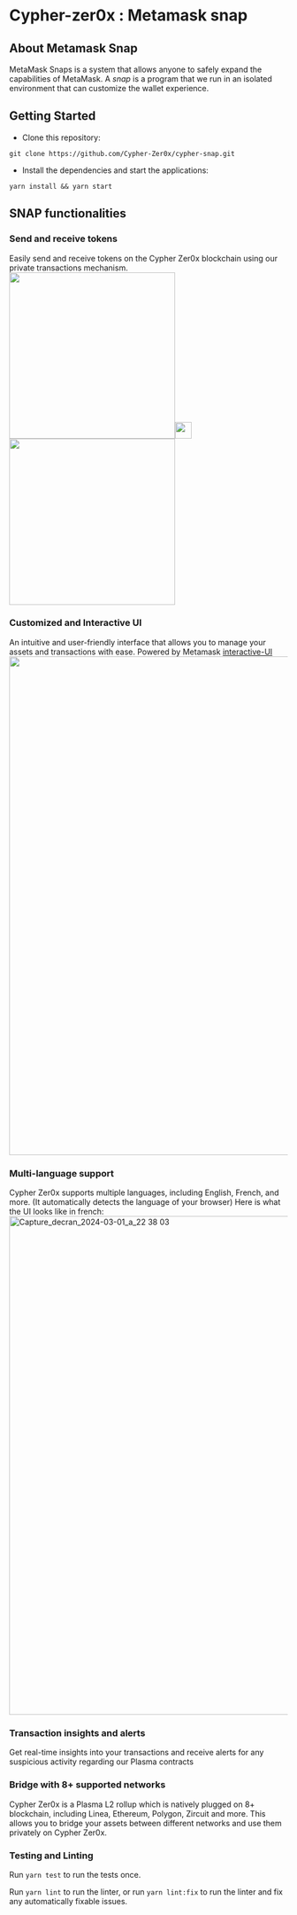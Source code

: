 # Cypher-zer0x : Metamask snap

## About Metamask Snap
MetaMask Snaps is a system that allows anyone to safely expand the capabilities
of MetaMask. A _snap_ is a program that we run in an isolated environment that
can customize the wallet experience.

## Getting Started
- Clone this repository: 
```shell 
git clone https://github.com/Cypher-Zer0x/cypher-snap.git
```
- Install the dependencies and start the applications:
```shell
yarn install && yarn start
```

## SNAP functionalities

### Send and receive tokens
Easily send and receive tokens on the Cypher Zer0x blockchain using our private transactions mechanism.
<img src="https://github.com/Cypher-Zer0x/cypher-snap/assets/113121626/faeb31e5-2aff-4373-bfdc-d049838a972b" width="300"><img src="https://github.com/Cypher-Zer0x/cypher-snap/assets/113121626/1e1ed80a-972f-443a-ba22-7e4a3aa971e6" width="30"><img src="https://github.com/Cypher-Zer0x/cypher-snap/assets/113121626/aab45bea-7123-4a8f-aad0-debc8642fe64" width="300">

### Customized and Interactive UI
An intuitive and user-friendly interface that allows you to manage your assets and transactions with ease. Powered by Metamask [interactive-UI](https://docs.metamask.io/snaps/features/custom-ui/)
<img src="https://github.com/Cypher-Zer0x/cypher-snap/assets/113121626/fd8ea127-c0a4-4230-a568-54dd1a04cb46" width="900">

### Multi-language support
Cypher Zer0x supports multiple languages, including English, French, and more. (It automatically detects the language of your browser)
Here is what the UI looks like in french:
<img width="900" alt="Capture_decran_2024-03-01_a_22 38 03" src="https://github.com/Cypher-Zer0x/cypher-snap/assets/113121626/e97516e2-e30d-44d3-abf2-4d172544d931">

### Transaction insights and alerts
Get real-time insights into your transactions and receive alerts for any suspicious activity regarding our Plasma contracts


### Bridge with 8+ supported networks
Cypher Zer0x is a Plasma L2 rollup which is natively plugged on 8+ blockchain, including Linea, Ethereum, Polygon, Zircuit and more.
This allows you to bridge your assets between different networks and use them privately on Cypher Zer0x.


### Testing and Linting

Run `yarn test` to run the tests once.

Run `yarn lint` to run the linter, or run `yarn lint:fix` to run the linter and
fix any automatically fixable issues.

